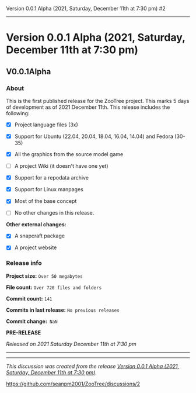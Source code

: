 Version 0.0.1 Alpha (2021, Saturday, December 11th at 7:30 pm) #2


***

# Version 0.0.1 Alpha (2021, Saturday, December 11th at 7:30 pm)

## V0.0.1Alpha

### About

This is the first published release for the ZooTree project. This marks 5 days of development as of 2021 December 11th. This release includes the following:

- [x] Project language files (3x)

- [x] Support for Ubuntu (22.04, 20.04, 18.04, 16.04, 14.04) and Fedora (30-35)

- [x] All the graphics from the source model game

- [ ] A project Wiki (it doesn't have one yet)

- [x] Support for a repodata archive

- [x] Support for Linux manpages

- [x] Most of the base concept

- [ ] No other changes in this release.

**Other external changes:**

- [x] A snapcraft package

- [x] A project website

### Release info

**Project size:** `Over 50 megabytes`

**File count:** `Over 720 files and folders`

**Commit count:** `141`

**Commits in last release:** `No previous releases`

**Commit change:**` NaN`

**PRE-RELEASE**

_Released on 2021 Saturday December 11th at 7:30 pm_

***


<hr /><em>This discussion was created from the release <a href='https://github.com/seanpm2001/ZooTree/releases/tag/V0.0.1Alpha'>Version 0.0.1 Alpha (2021, Saturday, December 11th at 7:30 pm)</a>.</em>

https://github.com/seanpm2001/ZooTree/discussions/2

